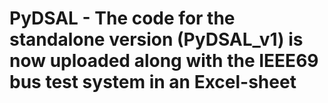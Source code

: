 # PyDSAL - The code for the standalone version (PyDSAL_v1) is now uploaded along with the IEEE69 bus test system in an Excel-sheet
